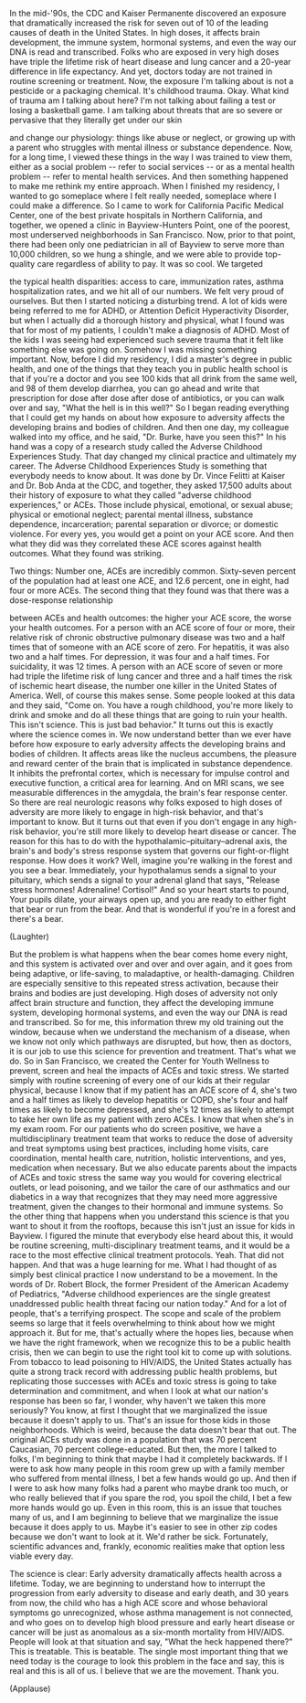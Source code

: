 
In the mid-&#39;90s,
the CDC and Kaiser Permanente
discovered an exposure
that dramatically increased the risk
for seven out of 10 of the leading
causes of death in the United States.
In high doses, it affects
brain development,
the immune system, hormonal systems,
and even the way our DNA
is read and transcribed.
Folks who are exposed in very high doses
have triple the lifetime risk
of heart disease and lung cancer
and a 20-year difference
in life expectancy.
And yet, doctors today are not trained
in routine screening or treatment.
Now, the exposure I&#39;m talking about is
not a pesticide or a packaging chemical.
It&#39;s childhood trauma.
Okay. What kind of trauma
am I talking about here?
I&#39;m not talking about failing a test
or losing a basketball game.
I am talking about threats
that are so severe or pervasive
that they literally get under our skin

and change our physiology:
things like abuse or neglect,
or growing up with a parent 
who struggles with mental illness
or substance dependence.
Now, for a long time,
I viewed these things in the way 
I was trained to view them,
either as a social problem --
refer to social services --
or as a mental health problem --
refer to mental health services.
And then something happened
to make me rethink my entire approach.
When I finished my residency,
I wanted to go someplace
where I felt really needed,
someplace where I could make a difference.
So I came to work for
California Pacific Medical Center,
one of the best private hospitals
in Northern California,
and together, we opened a clinic
in Bayview-Hunters Point,
one of the poorest, most underserved
neighborhoods in San Francisco.
Now, prior to that point,
there had been only
one pediatrician in all of Bayview
to serve more than 10,000 children,
so we hung a shingle, and we were able
to provide top-quality care
regardless of ability to pay.
It was so cool. We targeted

the typical health disparities:
access to care, immunization rates,
asthma hospitalization rates,
and we hit all of our numbers.
We felt very proud of ourselves.
But then I started noticing
a disturbing trend.
A lot of kids were being
referred to me for ADHD,
or Attention Deficit
Hyperactivity Disorder,
but when I actually did
a thorough history and physical,
what I found was that
for most of my patients,
I couldn&#39;t make a diagnosis of ADHD.
Most of the kids I was seeing
had experienced such severe trauma
that it felt like something else
was going on.
Somehow I was missing something important.
Now, before I did my residency,
I did a master&#39;s degree in public health,
and one of the things that they teach you
in public health school
is that if you&#39;re a doctor
and you see 100 kids
that all drink from the same well,
and 98 of them develop diarrhea,
you can go ahead
and write that prescription
for dose after dose
after dose of antibiotics,
or you can walk over and say,
&quot;What the hell is in this well?&quot;
So I began reading everything that
I could get my hands on
about how exposure to adversity
affects the developing brains
and bodies of children.
And then one day,
my colleague walked into my office,
and he said, &quot;Dr. Burke,
have you seen this?&quot;
In his hand was a copy
of a research study
called the Adverse Childhood
Experiences Study.
That day changed my clinical practice
and ultimately my career.
The Adverse Childhood Experiences Study
is something that everybody
needs to know about.
It was done by Dr. Vince Felitti at Kaiser
and Dr. Bob Anda at the CDC,
and together, they asked 17,500 adults
about their history of exposure
to what they called &quot;adverse 
childhood experiences,&quot; or ACEs.
Those include physical, emotional,
or sexual abuse;
physical or emotional neglect;
parental mental illness,
substance dependence, incarceration;
parental separation or divorce;
or domestic violence.
For every yes, you would get
a point on your ACE score.
And then what they did
was they correlated these ACE scores
against health outcomes.
What they found was striking.

Two things:
Number one, ACEs are incredibly common.
Sixty-seven percent of the population
had at least one ACE,
and 12.6 percent, one in eight,
had four or more ACEs.
The second thing that they found
was that there was
a dose-response relationship

between ACEs and health outcomes:
the higher your ACE score,
the worse your health outcomes.
For a person with an ACE score
of four or more,
their relative risk of chronic
obstructive pulmonary disease
was two and a half times that
of someone with an ACE score of zero.
For hepatitis, it was also
two and a half times.
For depression, it was
four and a half times.
For suicidality, it was 12 times.
A person with an ACE score
of seven or more
had triple the lifetime risk
of lung cancer
and three and a half times the risk
of ischemic heart disease,
the number one killer
in the United States of America.
Well, of course this makes sense.
Some people looked at this data
and they said, &quot;Come on.
You have a rough childhood,
you&#39;re more likely to drink and smoke
and do all these things
that are going to ruin your health.
This isn&#39;t science.
This is just bad behavior.&quot;
It turns out this is exactly
where the science comes in.
We now understand
better than we ever have before
how exposure to early adversity
affects the developing brains
and bodies of children.
It affects areas like
the nucleus accumbens,
the pleasure and reward
center of the brain
that is implicated
in substance dependence.
It inhibits the prefrontal cortex,
which is necessary for impulse control
and executive function,
a critical area for learning.
And on MRI scans,
we see measurable differences
in the amygdala,
the brain&#39;s fear response center.
So there are real neurologic reasons
why folks exposed
to high doses of adversity
are more likely to engage
in high-risk behavior,
and that&#39;s important to know.
But it turns out that even if you don&#39;t
engage in any high-risk behavior,
you&#39;re still more likely
to develop heart disease or cancer.
The reason for this has to do with
the hypothalamic–pituitary–adrenal axis,
the brain&#39;s and body&#39;s
stress response system
that governs our fight-or-flight response.
How does it work?
Well, imagine you&#39;re walking
in the forest and you see a bear.
Immediately, your hypothalamus
sends a signal to your pituitary,
which sends a signal 
to your adrenal gland that says,
&quot;Release stress hormones!
Adrenaline! Cortisol!&quot;
And so your heart starts to pound,
Your pupils dilate, your airways open up,
and you are ready to either
fight that bear or run from the bear.
And that is wonderful
if you&#39;re in a forest
and there&#39;s a bear.

(Laughter)

But the problem is what happens
when the bear comes home every night,
and this system is activated
over and over and over again,
and it goes from being
adaptive, or life-saving,
to maladaptive, or health-damaging.
Children are especially sensitive
to this repeated stress activation,
because their brains and bodies
are just developing.
High doses of adversity not only affect
brain structure and function,
they affect the developing immune system,
developing hormonal systems,
and even the way our DNA
is read and transcribed.
So for me, this information
threw my old training out the window,
because when we understand
the mechanism of a disease,
when we know not only
which pathways are disrupted, but how,
then as doctors, it is our job
to use this science
for prevention and treatment.
That&#39;s what we do.
So in San Francisco, we created
the Center for Youth Wellness
to prevent, screen and heal the impacts
of ACEs and toxic stress.
We started simply with routine screening
of every one of our kids
at their regular physical,
because I know that if my patient 
has an ACE score of 4,
she&#39;s two and a half times as likely
to develop hepatitis or COPD,
she&#39;s four and half times as likely
to become depressed,
and she&#39;s 12 times as likely
to attempt to take her own life
as my patient with zero ACEs.
I know that when she&#39;s in my exam room.
For our patients who do screen positive,
we have a multidisciplinary treatment team
that works to reduce the dose of adversity
and treat symptoms using best practices,
including home visits, care coordination,
mental health care, nutrition,
holistic interventions, and yes,
medication when necessary.
But we also educate parents
about the impacts of ACEs and toxic stress
the same way you would for covering
electrical outlets, or lead poisoning,
and we tailor the care
of our asthmatics and our diabetics
in a way that recognizes that they may
need more aggressive treatment,
given the changes to their hormonal
and immune systems.
So the other thing that happens
when you understand this science
is that you want to shout it
from the rooftops,
because this isn&#39;t just an issue
for kids in Bayview.
I figured the minute
that everybody else heard about this,
it would be routine screening,
multi-disciplinary treatment teams,
and it would be a race to the most
effective clinical treatment protocols.
Yeah. That did not happen.
And that was a huge learning for me.
What I had thought of as simply
best clinical practice
I now understand to be a movement.
In the words of Dr. Robert Block,
the former President
of the American Academy of Pediatrics,
&quot;Adverse childhood experiences
are the single greatest
unaddressed public health threat
facing our nation today.&quot;
And for a lot of people,
that&#39;s a terrifying prospect.
The scope and scale of the problem
seems so large that it feels overwhelming
to think about how we might approach it.
But for me, that&#39;s actually
where the hopes lies,
because when we have the right framework,
when we recognize this to be
a public health crisis,
then we can begin to use the right 
tool kit to come up with solutions.
From tobacco to lead poisoning 
to HIV/AIDS,
the United States actually has
quite a strong track record
with addressing public health problems,
but replicating those successes
with ACEs and toxic stress
is going to take determination
and commitment,
and when I look at what
our nation&#39;s response has been so far,
I wonder,
why haven&#39;t we taken this more seriously?
You know, at first I thought
that we marginalized the issue
because it doesn&#39;t apply to us.
That&#39;s an issue for those kids
in those neighborhoods.
Which is weird, because the data
doesn&#39;t bear that out.
The original ACEs study
was done in a population
that was 70 percent Caucasian,
70 percent college-educated.
But then, the more I talked to folks,
I&#39;m beginning to think that maybe
I had it completely backwards.
If I were to ask
how many people in this room
grew up with a family member
who suffered from mental illness,
I bet a few hands would go up.
And then if I were to ask how many folks
had a parent who maybe drank too much,
or who really believed that
if you spare the rod, you spoil the child,
I bet a few more hands would go up.
Even in this room, this is an issue
that touches many of us,
and I am beginning to believe
that we marginalize the issue
because it does apply to us.
Maybe it&#39;s easier to see
in other zip codes
because we don&#39;t want to look at it.
We&#39;d rather be sick.
Fortunately, scientific advances
and, frankly, economic realities
make that option less viable every day.

The science is clear:
Early adversity dramatically affects
health across a lifetime.
Today, we are beginning to understand
how to interrupt the progression
from early adversity
to disease and early death,
and 30 years from now,
the child who has a high ACE score
and whose behavioral symptoms
go unrecognized,
whose asthma management
is not connected,
and who goes on to develop
high blood pressure
and early heart disease or cancer
will be just as anomalous
as a six-month mortality from HIV/AIDS.
People will look at that situation
and say, &quot;What the heck happened there?&quot;
This is treatable.
This is beatable.
The single most important thing
that we need today
is the courage to look
this problem in the face
and say, this is real
and this is all of us.
I believe that we are the movement.
Thank you.

(Applause)

